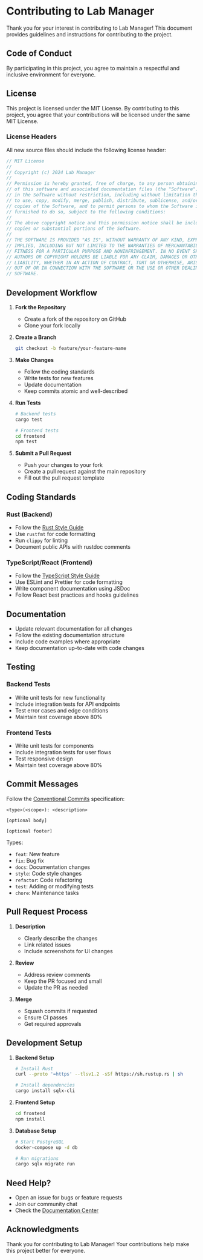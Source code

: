 # Contributing to Lab Manager

Thank you for your interest in contributing to Lab Manager! This document provides guidelines and instructions for contributing to the project.

## Code of Conduct

By participating in this project, you agree to maintain a respectful and inclusive environment for everyone.

## License

This project is licensed under the MIT License. By contributing to this project, you agree that your contributions will be licensed under the same MIT License.

### License Headers

All new source files should include the following license header:

```rust
// MIT License
//
// Copyright (c) 2024 Lab Manager
//
// Permission is hereby granted, free of charge, to any person obtaining a copy
// of this software and associated documentation files (the "Software"), to deal
// in the Software without restriction, including without limitation the rights
// to use, copy, modify, merge, publish, distribute, sublicense, and/or sell
// copies of the Software, and to permit persons to whom the Software is
// furnished to do so, subject to the following conditions:
//
// The above copyright notice and this permission notice shall be included in all
// copies or substantial portions of the Software.
//
// THE SOFTWARE IS PROVIDED "AS IS", WITHOUT WARRANTY OF ANY KIND, EXPRESS OR
// IMPLIED, INCLUDING BUT NOT LIMITED TO THE WARRANTIES OF MERCHANTABILITY,
// FITNESS FOR A PARTICULAR PURPOSE AND NONINFRINGEMENT. IN NO EVENT SHALL THE
// AUTHORS OR COPYRIGHT HOLDERS BE LIABLE FOR ANY CLAIM, DAMAGES OR OTHER
// LIABILITY, WHETHER IN AN ACTION OF CONTRACT, TORT OR OTHERWISE, ARISING FROM,
// OUT OF OR IN CONNECTION WITH THE SOFTWARE OR THE USE OR OTHER DEALINGS IN THE
// SOFTWARE.
```

## Development Workflow

1. **Fork the Repository**
   - Create a fork of the repository on GitHub
   - Clone your fork locally

2. **Create a Branch**
   ```bash
   git checkout -b feature/your-feature-name
   ```

3. **Make Changes**
   - Follow the coding standards
   - Write tests for new features
   - Update documentation
   - Keep commits atomic and well-described

4. **Run Tests**
   ```bash
   # Backend tests
   cargo test
   
   # Frontend tests
   cd frontend
   npm test
   ```

5. **Submit a Pull Request**
   - Push your changes to your fork
   - Create a pull request against the main repository
   - Fill out the pull request template

## Coding Standards

### Rust (Backend)

- Follow the [Rust Style Guide](https://doc.rust-lang.org/1.0.0/style/style/naming/README.html)
- Use `rustfmt` for code formatting
- Run `clippy` for linting
- Document public APIs with rustdoc comments

### TypeScript/React (Frontend)

- Follow the [TypeScript Style Guide](https://google.github.io/styleguide/tsguide.html)
- Use ESLint and Prettier for code formatting
- Write component documentation using JSDoc
- Follow React best practices and hooks guidelines

## Documentation

- Update relevant documentation for all changes
- Follow the existing documentation structure
- Include code examples where appropriate
- Keep documentation up-to-date with code changes

## Testing

### Backend Tests

- Write unit tests for new functionality
- Include integration tests for API endpoints
- Test error cases and edge conditions
- Maintain test coverage above 80%

### Frontend Tests

- Write unit tests for components
- Include integration tests for user flows
- Test responsive design
- Maintain test coverage above 80%

## Commit Messages

Follow the [Conventional Commits](https://www.conventionalcommits.org/) specification:

```
<type>(<scope>): <description>

[optional body]

[optional footer]
```

Types:
- `feat`: New feature
- `fix`: Bug fix
- `docs`: Documentation changes
- `style`: Code style changes
- `refactor`: Code refactoring
- `test`: Adding or modifying tests
- `chore`: Maintenance tasks

## Pull Request Process

1. **Description**
   - Clearly describe the changes
   - Link related issues
   - Include screenshots for UI changes

2. **Review**
   - Address review comments
   - Keep the PR focused and small
   - Update the PR as needed

3. **Merge**
   - Squash commits if requested
   - Ensure CI passes
   - Get required approvals

## Development Setup

1. **Backend Setup**
   ```bash
   # Install Rust
   curl --proto '=https' --tlsv1.2 -sSf https://sh.rustup.rs | sh
   
   # Install dependencies
   cargo install sqlx-cli
   ```

2. **Frontend Setup**
   ```bash
   cd frontend
   npm install
   ```

3. **Database Setup**
   ```bash
   # Start PostgreSQL
   docker-compose up -d db
   
   # Run migrations
   cargo sqlx migrate run
   ```

## Need Help?

- Open an issue for bugs or feature requests
- Join our community chat
- Check the [Documentation Center](docs/README.md)

## Acknowledgments

Thank you for contributing to Lab Manager! Your contributions help make this project better for everyone. 
